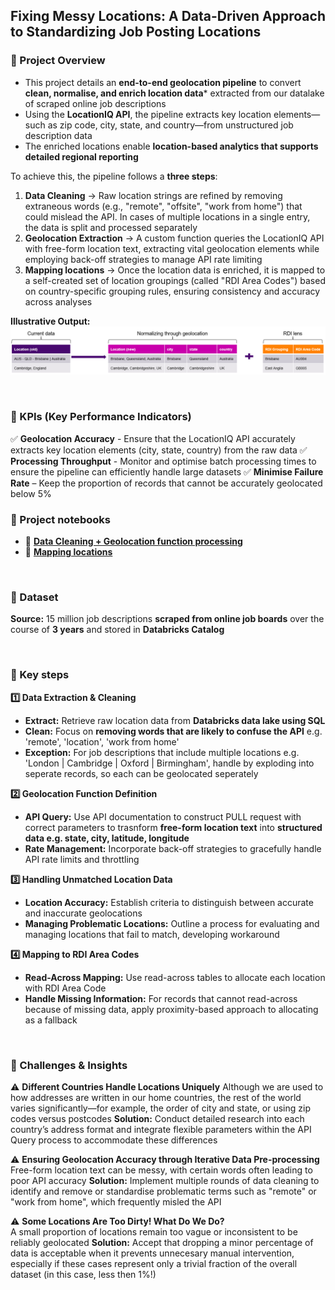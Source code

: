 ## Fixing Messy Locations: A Data-Driven Approach to Standardizing Job Posting Locations

### 📌 Project Overview
- This project details an **end-to-end geolocation pipeline** to convert **clean, normalise, and enrich location data*** extracted from our datalake of scraped online job descriptions
- Using the **LocationIQ API**, the pipeline extracts key location elements—such as zip code, city, state, and country—from unstructured job description data
- The enriched locations enable **location-based analytics that supports detailed regional reporting**


To achieve this, the pipeline follows a **three steps**:
1. **Data Cleaning** -> Raw location strings are refined by removing extraneous words (e.g., "remote", "offsite", "work from home") that could mislead the API. In cases of multiple locations in a single entry, the data is split and processed separately
2. **Geolocation Extraction** -> A custom function queries the LocationIQ API with free-form location text, extracting vital geolocation elements while employing back-off strategies to manage API rate limiting
3. **Mapping locations** -> Once the location data is enriched, it is mapped to a self-created set of location groupings (called "RDI Area Codes") based on country-specific grouping rules, ensuring consistency and accuracy across analyses

**Illustrative Output:**
![](temp/geolocation_output.png)

<br>

### 🎯 KPIs (Key Performance Indicators)
✅ **Geolocation Accuracy** - Ensure that the LocationIQ API accurately extracts key location elements (city, state, country) from the raw data
✅ **Processing Throughput** - Monitor and optimise batch processing times to ensure the pipeline can efficiently handle large datasets
✅ **Minimise Failure Rate** – Keep the proportion of records that cannot be accurately geolocated below 5%
<br>

### 📘 Project notebooks
- 📄 **[Data Cleaning + Geolocation function processing](/notebooks/.ipynb)**
- 📄 **[Mapping locations](/notebooks/.ipynb)**
<br>

### 📂 Dataset
**Source:** 15 million job descriptions **scraped from online job boards** over the course of **3 years** and stored in **Databricks Catalog**  
  
<br>

### 🔑 Key steps
**1️⃣ Data Extraction & Cleaning**  
- **Extract:** Retrieve raw location data from **Databricks data lake using SQL**  
- **Clean:** Focus on **removing words that are likely to confuse the API** e.g. 'remote', 'location', 'work from home'
- **Exception:** For job descriptions that include multiple locations e.g. 'London | Cambridge | Oxford | Birmingham', handle by exploding into seperate records, so each can be geolocated seperately

**2️⃣ Geolocation Function Definition**  
- **API Query:** Use API documentation to construct PULL request with correct parameters to trasnform **free-form location text** into **structured data e.g. state, city, latitude, longitude**
- **Rate Management:** Incorporate back-off strategies to gracefully handle API rate limits and throttling

**3️⃣ Handling Unmatched Location Data**  
- **Location Accuracy:** Establish criteria to distinguish between accurate and inaccurate geolocations
- **Managing Problematic Locations:** Outline a process for evaluating and managing locations that fail to match, developing workaround

**4️⃣ Mapping to RDI Area Codes**  
- **Read-Across Mapping:** Use read-across tables to allocate each location with RDI Area Code
- **Handle Missing Information:** For records that cannot read-across because of missing data, apply proximity-based approach to allocating as a fallback
<br>

### 🚀 Challenges & Insights 
⚠️ **Different Countries Handle Locations Uniquely**
Although we are used to how addresses are written in our home countries, the rest of the world varies significantly—for example, the order of city and state, or using zip codes versus postcodes
**Solution:** Conduct detailed research into each country’s address format and integrate flexible parameters within the API Query process to accommodate these differences

⚠️ **Ensuring Geolocation Accuracy through Iterative Data Pre-processing**  
Free-form location text can be messy, with certain words often leading to poor API accuracy
**Solution:** Implement multiple rounds of data cleaning to identify and remove or standardise problematic terms such as "remote" or "work from home", which frequently misled the API

⚠️ **Some Locations Are Too Dirty! What Do We Do?**  
A small proportion of locations remain too vague or inconsistent to be reliably geolocated
**Solution:** Accept that dropping a minor percentage of data is acceptable when it prevents unnecesary manual intervention, especially if these cases represent only a trivial fraction of the overall dataset (in this case, less then 1%!)
